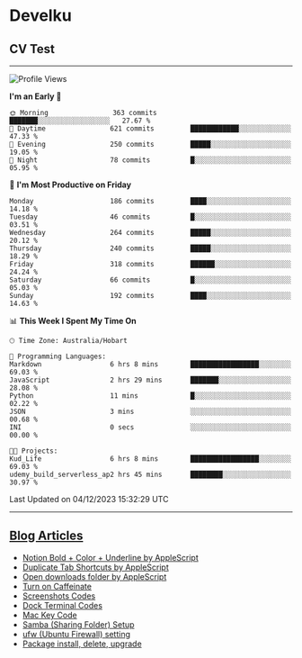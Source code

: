 <h1> Develku </h1>

<h2>CV Test</h2>

---

<!--START_SECTION:waka-->
![Profile Views](http://img.shields.io/badge/Profile%20Views-1-blue)

**I'm an Early 🐤** 

```text
🌞 Morning                363 commits         ███████░░░░░░░░░░░░░░░░░░   27.67 % 
🌆 Daytime                621 commits         ████████████░░░░░░░░░░░░░   47.33 % 
🌃 Evening                250 commits         █████░░░░░░░░░░░░░░░░░░░░   19.05 % 
🌙 Night                  78 commits          █░░░░░░░░░░░░░░░░░░░░░░░░   05.95 % 
```
📅 **I'm Most Productive on Friday** 

```text
Monday                   186 commits         ████░░░░░░░░░░░░░░░░░░░░░   14.18 % 
Tuesday                  46 commits          █░░░░░░░░░░░░░░░░░░░░░░░░   03.51 % 
Wednesday                264 commits         █████░░░░░░░░░░░░░░░░░░░░   20.12 % 
Thursday                 240 commits         █████░░░░░░░░░░░░░░░░░░░░   18.29 % 
Friday                   318 commits         ██████░░░░░░░░░░░░░░░░░░░   24.24 % 
Saturday                 66 commits          █░░░░░░░░░░░░░░░░░░░░░░░░   05.03 % 
Sunday                   192 commits         ████░░░░░░░░░░░░░░░░░░░░░   14.63 % 
```


📊 **This Week I Spent My Time On** 

```text
🕑︎ Time Zone: Australia/Hobart

💬 Programming Languages: 
Markdown                 6 hrs 8 mins        █████████████████░░░░░░░░   69.03 % 
JavaScript               2 hrs 29 mins       ███████░░░░░░░░░░░░░░░░░░   28.08 % 
Python                   11 mins             █░░░░░░░░░░░░░░░░░░░░░░░░   02.22 % 
JSON                     3 mins              ░░░░░░░░░░░░░░░░░░░░░░░░░   00.68 % 
INI                      0 secs              ░░░░░░░░░░░░░░░░░░░░░░░░░   00.00 % 

🐱‍💻 Projects: 
Kud_Life                 6 hrs 8 mins        █████████████████░░░░░░░░   69.03 % 
udemy_build_serverless_ap2 hrs 45 mins       ████████░░░░░░░░░░░░░░░░░   30.97 % 
```


 Last Updated on 04/12/2023 15:32:29 UTC
<!--END_SECTION:waka-->

---

## [Blog Articles](https://my-digital-garden-green-seven.vercel.app/)

<!--START_SECTION:blog-->
- [Notion Bold + Color + Underline by AppleScript](https://my-digital-garden-green-seven.vercel.app/3-resource/mac-tips/notion-bold-color-underline-by-apple-script/)
- [Duplicate Tab Shortcuts by AppleScript](https://my-digital-garden-green-seven.vercel.app/3-resource/mac-tips/duplicate-tab-shortcuts-by-apple-script/)
- [Open downloads folder by AppleScript](https://my-digital-garden-green-seven.vercel.app/3-resource/mac-tips/open-downloads-folder-by-apple-script/)
- [Turn on Caffeinate](https://my-digital-garden-green-seven.vercel.app/3-resource/mac-tips/turn-on-caffeinate/)
- [Screenshots Codes](https://my-digital-garden-green-seven.vercel.app/3-resource/mac-tips/screenshots-codes/)
- [Dock Terminal Codes](https://my-digital-garden-green-seven.vercel.app/3-resource/mac-tips/dock-terminal-codes/)
- [Mac Key Code](https://my-digital-garden-green-seven.vercel.app/3-resource/mac-tips/mac-key-code/)
- [Samba (Sharing Folder) Setup](https://my-digital-garden-green-seven.vercel.app/3-resource/ubuntu-linux/samba-sharing-folder-setup/)
- [ufw (Ubuntu Firewall) setting](https://my-digital-garden-green-seven.vercel.app/3-resource/ubuntu-linux/ufw-ubuntu-firewall-setting/)
- [Package install, delete, upgrade](https://my-digital-garden-green-seven.vercel.app/apt/package-install-delete-upgrade/)
<!--END_SECTION:blog-->
